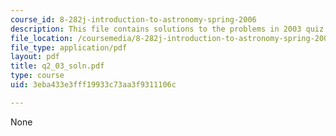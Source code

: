 ```yaml
---
course_id: 8-282j-introduction-to-astronomy-spring-2006
description: This file contains solutions to the problems in 2003 quiz 2.
file_location: /coursemedia/8-282j-introduction-to-astronomy-spring-2006/3eba433e3fff19933c73aa3f9311106c_q2_03_soln.pdf
file_type: application/pdf
layout: pdf
title: q2_03_soln.pdf
type: course
uid: 3eba433e3fff19933c73aa3f9311106c

---
```

None